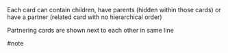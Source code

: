 Each card can contain children, have parents (hidden within those cards) or have a partner (related card with no hierarchical order)

Partnering cards are shown next to each other in same line

#note 